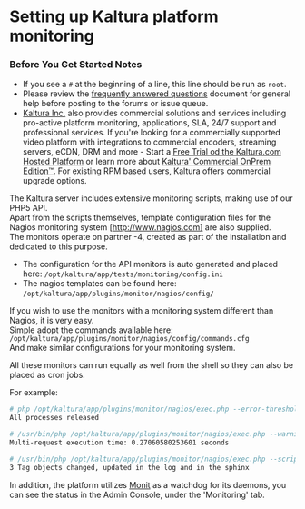 # Setting up Kaltura platform monitoring

### Before You Get Started Notes

* If you see a `#` at the beginning of a line, this line should be run as `root`.
* Please review the [frequently answered questions](https://github.com/kaltura/platform-install-packages/blob/master/doc/kaltura-packages-faq.md) document for general help before posting to the forums or issue queue.
* [Kaltura Inc.](http://corp.kaltura.com) also provides commercial solutions and services including pro-active platform monitoring, applications, SLA, 24/7 support and professional services. If you're looking for a commercially supported video platform  with integrations to commercial encoders, streaming servers, eCDN, DRM and more - Start a [Free Trial od the Kaltura.com Hosted Platform](http://corp.kaltura.com/free-trial) or learn more about [Kaltura' Commercial OnPrem Edition™](http://corp.kaltura.com/Deployment-Options/Kaltura-On-Prem-Edition). For existing RPM based users, Kaltura offers commercial upgrade options.

The Kaltura server includes extensive monitoring scripts, making use of our PHP5 API.   
Apart from the scripts themselves, template configuration files for the Nagios monitoring system [http://www.nagios.com] are also supplied.   
The monitors operate on partner -4, created as part of the installation and dedicated to this purpose.   

* The configuration for the API monitors is auto generated and placed here:
`/opt/kaltura/app/tests/monitoring/config.ini`
* The nagios templates can be found here:
`/opt/kaltura/app/plugins/monitor/nagios/config/`

If you wish to use the monitors with a monitoring system different than Nagios, it is very easy.   
Simple adopt the commands available here: 
`/opt/kaltura/app/plugins/monitor/nagios/config/commands.cfg`    
And make similar configurations for your monitoring system.    

All these monitors can run equally as well from the shell so they can also be placed as cron jobs.   

For example:   
```bash
# php /opt/kaltura/app/plugins/monitor/nagios/exec.php --error-threshold 0 --script "/opt/kaltura/app/tests/monitoring/dwh/lockedProcesses.php --daily
All processes released
```

```bash
# /usr/bin/php /opt/kaltura/app/plugins/monitor/nagios/exec.php --warning-threshold 1 --error-threshold 2 --script "/opt/kaltura/app/tests/monitoring/
Multi-request execution time: 0.27060580253601 seconds
```

```bash
# /usr/bin/php /opt/kaltura/app/plugins/monitor/nagios/exec.php --script "/opt/kaltura/app/tests/monitoring/db/sphinxIntegrity.php --hostname amdb --time-offset 3600 --
3 Tag objects changed, updated in the log and in the sphinx
```

In addition, the platform utilizes [Monit](http://mmonit.com/monit) as a watchdog for its daemons, you can see the status in the Admin Console, under the 'Monitoring' tab.
